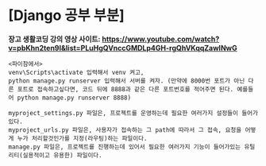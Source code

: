 # [Django 공부 부분]

**장고 생활코딩 강의 영상 사이트: https://www.youtube.com/watch?v=pbKhn2ten9I&list=PLuHgQVnccGMDLp4GH-rgQhVKqqZawlNwG**
```
<파이참에서>
venv\Scripts\activate 입력해서 venv 켜고,
python manage.py runserver 입력해서 서버를 켜자. (만약에 8000번 포트가 아닌 다른 포트로 접속하고싶다면, 코드 뒤에 8888과 같은 다른 포트번호를 적어주면 된다. 예를들어 python manage.py runserver 8888)

myproject_settings.py 파일은, 프로젝트를 운영하는데 필요한 여러가지 설정들이 들어가있다.
myproject_urls.py 파일은, 사용자가 접속하는 그 path에 따라서 그 접속, 요청을 어떻게 누가 처리할것인가를 지정(라우팅)하는 파일이다.
manage.py 파일은, 프로젝트를 진행하는데 있어서 필요한 여러가지 기능이 들어가있는 유틸리티(실용적이고 유용한) 파일이다.

```
